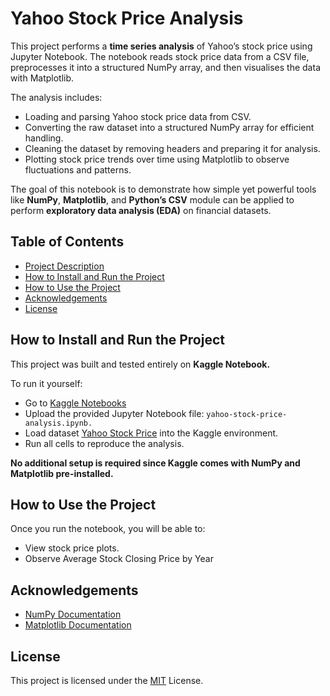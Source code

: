 
# Yahoo Stock Price Analysis

This project performs a **time series analysis** of Yahoo’s stock price using Jupyter Notebook. The notebook reads stock price data from a CSV file, preprocesses it into a structured NumPy array, and then visualises the data with Matplotlib.

The analysis includes:
- Loading and parsing Yahoo stock price data from CSV.
- Converting the raw dataset into a structured NumPy array for efficient handling.
- Cleaning the dataset by removing headers and preparing it for analysis.
- Plotting stock price trends over time using Matplotlib to observe fluctuations and patterns.

The goal of this notebook is to demonstrate how simple yet powerful tools like **NumPy**, **Matplotlib**, and **Python’s CSV** module can be applied to perform **exploratory data analysis (EDA)** on financial datasets.

## Table of Contents

- [Project Description](#yahoo-stock-price-analysis)
- [How to Install and Run the Project](#how-to-install-and-run-the-project)
- [How to Use the Project](#how-to-use-the-project)
- [Acknowledgements](#acknowledgements)
- [License](#license)

## How to Install and Run the Project

This project was built and tested entirely on **Kaggle Notebook.**

To run it yourself:
- Go to [Kaggle Notebooks](https://www.kaggle.com/)
- Upload the provided Jupyter Notebook file: ```yahoo-stock-price-analysis.ipynb.```
- Load dataset [Yahoo Stock Price](https://www.kaggle.com/datasets/aursalan/yahoo-stock-price) into the Kaggle environment.
- Run all cells to reproduce the analysis.

**No additional setup is required since Kaggle comes with NumPy and Matplotlib pre-installed.**

## How to Use the Project

Once you run the notebook, you will be able to:

- View stock price plots.
- Observe Average Stock Closing Price by Year

## Acknowledgements

 - [NumPy Documentation](https://numpy.org/doc/)
 - [Matplotlib Documentation](https://matplotlib.org/stable/index.html)

## License
This project is licensed under the [MIT](LICENSE) License.

